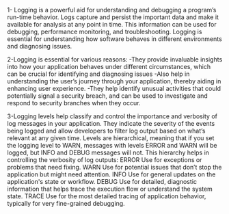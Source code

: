 1-  Logging is a powerful aid for understanding and debugging a program’s run-time behavior. Logs capture and persist the important data and make it available for analysis at 
any point in time. This information can be used for debugging, performance monitoring, and troubleshooting. Logging is essential for understanding how software behaves in 
different environments and diagnosing issues. 

2-Logging is essential for various reasons: 
    -They provide invaluable insights into how your application behaves under different circumstances, which can be crucial for identifying
      and diagnosing issues
    -Also help in understanding the user’s journey through your application, thereby aiding in enhancing user experience.
    -They help identify unusual activities that could potentially signal a security breach, and can be used to investigate and respond to security branches when they occur.

3-Logging levels help classify and control the importance and verbosity of log messages in your application. They indicate the severity of the events being logged and allow 
  developers to filter log output based on what’s relevant at any given time.
  Levels are hierarchical, meaning that if you set the logging level to WARN, messages with levels ERROR and WARN will be logged, but INFO and DEBUG messages will not. 
  This hierarchy helps in controlling the verbosity of log outputs:
    ERROR Use for exceptions or problems that need fixing.
    WARN Use for potential issues that don’t stop the application but might need attention.
    INFO Use for general updates on the application's state or workflow.
    DEBUG Use for detailed, diagnostic information that helps trace the execution flow or understand the system state.
    TRACE Use for the most detailed tracing of application behavior, typically for very fine-grained debugging.
